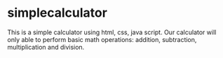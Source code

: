 # simplecalculator
This is a simple calculator using html, css, java script. Our calculator will only able to perform basic math operations: addition, subtraction, multiplication and division.
